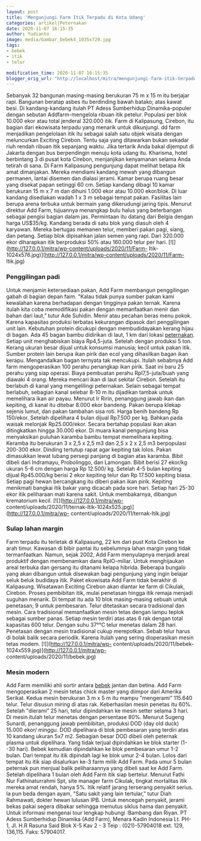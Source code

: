 ```yaml
---
layout: post
title: 'Mengunjungi Farm Itik Terpadu di Kota Udang'
categories: artikel|Peternakan
date: 2020-11-07 16:15:35
author: Yudianto
image: media/Gambar_bebek4_1035x720.jpg
tags:
- bebek
- itik
- telur

modification_time: 2020-11-07 16:15:35
blogger_orig_url: "http://localhost/mitra/mengunjungi-farm-itik-terpadu-di-kota.html"
---
```


Sebanyak 32 bangunan masing-masing berukuran 75 m x 15 m itu berjajar rapi.
Bangunan beratap asbes itu berdinding bawah batako; atas kawat besi. Di
kandang-kandang itulah PT Adess Sumberhidup Dinamika-populer dengan sebutan
Addfarm-mengelola ribuan itik petelur. Populasi per blok 10.000 ekor atau
total jenderal 320.000 itik. Farm di Kalipasung, Cirebon, itu bagian dari
ekowisata terpadu yang menarik untuk dikunjungi. dd farm menjadikan
pengelolaan itik itu sebagai salah satu objek wisata dengan meluncurkan
Exciting Cirebon. Tentu saja yang ditawarkan bukan sekadar riuh rendah ribuan
itik sepanjang waktu. Jika tertarik Anda bakal dijemput di Jakarta dengan bus
berpendingin menuju kota udang itu. Kharisma, hotel berbintang 3 di pusat kota
Cirebon, menjanjikan kenyamanan selama Anda tetirah di sana. Di Farm
Kalipasung pengunjung dapat melihat betapa itik amat dimanjakan. Mereka
mendiami kandang mewah yang dibangun permanen, lantai disemen dan dialasi
jerami. Kamar berupa ruang besar yang disekat papan setinggi 60 cm. Setiap
kandang dibagi 10 kamar berukuran 15 m x 7 m dan dihuni 1.000 ekor atau 10.000
ekor/blok. Di luar kandang disediakan wadah 1 x 3 m sebagai tempat pakan.
Fasilitas lain berupa arena terbuka untuk bermain yang dikerudungi jaring
tipis. Menurut direktur Add Farm, tujuannya menangkap bulu halus yang
beterbangan sebagai pengisi bagian dalam jas. Permintaan itu datang dari
Belgia dengan harga US$35/kg. Kandang berada di satu blok yang diasuh oleh 4
karyawan. Mereka bertugas memanen telur, memberi pakan pagi, siang, dan
petang. Setiap blok dipisahkan jalan semen yang rapi. Dari 320.000 ekor
diharapkan itik berproduksi 50% atau 160.000 telur per hari.
[![](http://127.0.0.1/mitra/wp-content/uploads/2020/11/Farm-
Itik-1024x576.jpg)](http://127.0.0.1/mitra/wp-content/uploads/2020/11/Farm-
Itik.jpg)

### Penggilingan padi

Untuk menjamin ketersediaan pakan, Add Farm membangun penggilingan gabah di
bagian depan faim. "Kalau tidak punya sumber pakan kami kewalahan karena
berhadapan dengan tingginya pakan ternak. Karena itulah kita coba memodifikasi
pakan dengan memanfaatkan menir dan bahan dari laut,” tutur Ade Suhidin. Menir
atau pecahan beras menu pokok. Karena kapasitas produksi terbatas kekurangan
dipasok dari penggilingan unit lain. Kebutuhan protein dicukupi dengan
membudidayakan kerang hijau di bagan. Ada 45 bagan bambu didirikan di laut, 1
km dari lokasi [peternakan](http://127.0.0.1/mitra/peternakan "peternakan").
Setiap unit menghabiskan biaya Rp4,5-juta. Setelah dengan produksi 5 ton.
Kerang ukuran besar dijual untuk konsumsi manusia; kecil untuk pakan itik.
Sumber protein lain berupa ikan pirik dan ecol yang dihasilkan bagan ikan
kerapu. Mengandalkan bagan ternyata tak mencukupi. Itulah sebabnya Add farm
mengoperasikan 100 perahu penangkap ikan pirik. Saat ini baru 25 perahu yang
siap operasi. Biaya pembuatan perahu Rpl7,5-juta/buah yang diawaki 4 orang.
Mereka mencari ikan di laut sekitar Cirebon. Setelah itu berlabuh di kanal
yang mengelilingi peternakan. Selain sebagai tempat berlabuh, sebagian kanal
selebar 8-10 m itu dijadikan tambak untuk memelihara ikan air payau. Menurut
Ir Ririn, penanggung jawab ikan dan kepiting, di kanal itu ditebar 8.000 ekor
bandeng. Pakan berupa klekap sejenis lumut, dan pakan tambahan sisa roti.
Harga benih bandeng Rp 150/ekor. Setelah dipelihara 4 bulan dijual Rp7.500 per
kg. Bahkan pada waisak melonjak Rp25.000/ekor. Secara bertahap populasi ikan
akan ditingkatkan hingga 30.000 ekor. Di muara kanal pengunjung bisa
menyaksikan puluhan karamba bambu tempat memelihara kepiting. Keramba itu
berukuran 3 x 2,5 x 2,5 m3 dan 2,5 x 2 x 2,5 m3 berpopulasi 200-300 ekor.
Dinding tertutup rapat agar kepiting tak lolos. Pakan dimasukkan lewat lubang
persegi panjang di bagian atas karamba. Bibit dibeli dari Indramayu,
Probolinggo, dan Lamongan. Bibit berisi 27 ekor/kg ukuran 5-6 cm dengan harga
Rp 12.500/ kg. Setelah 4-5 bulan kepiting dijual Rp45.000/kg berisi 2 ekor
kepiting telur dan Rp 17.500 kepiting biasa. Setiap pagi hewan bercangkang itu
diberi pakan ikan pirik. Kepiting menikmati bangkai itik bakar yang dicacah
pada sore hari. Setiap hari 25-30 ekor itik peliharaan mati karena sakit.
Untuk membakarnya, dibangun krematorium kecil. [![](http://127.0.0.1/mitra/wp-
content/uploads/2020/11/ternak-Itik-1024x525.jpg)](http://127.0.0.1/mitra/wp-
content/uploads/2020/11/ternak-Itik.jpg)

### Sulap lahan margin

Farm terpadu itu terletak di Kalipasung, 22 km dari pust Kota Cirebon ke arah
timur. Kawasan di bibir pantai itu sebelumnya lahan margin yang tidak
termanfaatkan. Namun, sejak 2002, Add Farm menyulapnya menjadi areal produktif
dengan membenamkan dana RplO-miliar. Untuk menghijaukan areal terbuka dan
gersang itu ditanami kelapa hibrida. Beberapa bungalo yang akan dibangun untuk
disewakan bagi pengunjung yang ingin belajar seluk beluk budidaya itik. Paket
ekowisata Add Farm tidak berakhir di Kalipasung. Wisatawan Exciting Cirebon
akan diantar ke farm di Cikulak, Cirebon. Proses pembibitan itik, mulai
penetasan hingga itik remaja menjadi suguhan menarik. Di tempat itu ada 10
blok masing-masing sebuah untuk penetasan; 9 untuk pembesaran. Telur
ditetaskan secara tradisional dan mesin. Cara tradisional memanfaatkan mesin
tetas dengan lampu teplok sebagai sumber panas. Setiap mesin terdiri atas atas
6 rak dengan total kapasitas 600 telur. Dengan suhu 37°°C telur menetas dalam
28 hari. Penetasan dengan mesin tradisional cukup merepotkan. Sebab telur
harus di bolak balik secara periodik. Karena itulah yang sering dioperasikan
mesin tetas modem. [![](http://127.0.0.1/mitra/wp-
content/uploads/2020/11/bebek-1024x559.jpg)](http://127.0.0.1/mitra/wp-
content/uploads/2020/11/bebek.jpg)

### Mesin modern

Add Farm memiliki ahli sortir antara
[bebek](http://127.0.0.1/mitra/topik/bebek "bebek") jantan dan betina. Add
Farm mengoperasikan 2 mesin tetas chick master yang diimpor dari Amerika
Serikat. Kedua mesin berukuran 3 m x 5 m itu mampu "mengerami” 115.640 telur.
Telur disusun miring di atas rak. Keberhasilan mesin penetas itu 60%. Setelah
"dierami” 25 hari, telur dipindahkan ke mesin setter selama 3 hari. Di mesin
itulah telur menetas dengan persentase 80%. Menurut Sugeng Sunardi, penanggung
jawab pembibitan, produksi DOD (day old duck) 15.000 ekor/ minggu. DOD
dipelihara di blok pembesaran yang terdiri atas 10 kandang ukuran 5x7 m2.
Sebagian besar DOD dibeli oleh peternak plasma untuk dipelihara. Yang tidak
terjual dipindahkan ke blok starter (1--30 hari). Bebek kemudian dipindahkan
ke blok pembesaran umur 1-2 bulan. Dari tempat itu itik dipindah lagi ke blok
umur 2-4 bulan. Lolos dari tempat itu itik siap disalurkan ke-3 farm milik Add
Farm. Pada umur 5 bulan peternak pun menjual balik peliharaannya yang dibeli
saat ke Add Farm. Setelah dipelihara 1 bulan oleh Add Farm itik siap bertelur.
Menurut Fathi Nur Fathinaturrahmi Spt, site manager farm Cikulak, tingkat
mortalitas itik mereka amat rendah, hanya 5%. Itik relatif jarang terserang
penyakit serius. Ia pun beda dengan ayam, "Satu sakit yang lain tertular,”
tutur Diah Rahmawati, dokter hewan lulusan IPB. Untuk mencegah penyakit,
jerami bekas pakai segera dibakar sehingga memutus siklus hama dan penyakit.
Untuk informasi mengenai tour lengkap hubungi :Bambang dan Riyan. PT Adess
Sumberhidup Dinamika (Add Farm), Menara Kadin Indonesia Lt. PH-1, Jl. H.R
Rasuna Said Blok X-5 Kav 2 - 3 Teip : (021)-57904018 ext. 129, 136,115. Faks:
57904017.


